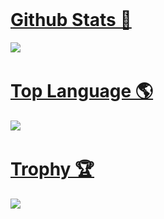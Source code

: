 <br>

<p align="center">
  <a href="#">
    <h1><b>Github Stats 🎲<b></h1>
    <img src="https://github-readme-stats.vercel.app/api?username=MelidaZ&theme=react&show_icons=true&hide_border=true&title_color=2c98ff&icon_color=2c98ff&bg_color=0d1117" />
  </a>
  
  <br>
  
<p align="center">
  <a href="#">
    <h1><b>Top Language 🌎<b></h1>
    <img src="https://github-readme-stats.vercel.app/api/top-langs/?username=MelidaZ&layout=compact&theme=react&show_icons=true&hide_border=true&title_color=2c98ff&icon_color=2c98ff&bg_color=0d1117" />
  </a>

  <br>

<p align="center">
  <a href="#">
    <h1><b>Trophy 🏆<b></h1>
    <img src="https://github-profile-trophy.vercel.app/?username=MelidaZ&theme=discord" />
  </a>
